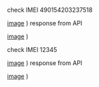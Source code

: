 check IMEI 490154203237518

[image](https://github.com/GintautasTubilevicius/MTTC_task/assets/98910155/e43d60e5-7b91-437e-8161-53a32b6c2d53)
)
response from API

[image](https://github.com/GintautasTubilevicius/MTTC_task/assets/98910155/f50b6716-8210-4984-96e5-15a82dfc9070)
)

check IMEI 12345

[image](https://github.com/GintautasTubilevicius/MTTC_task/assets/98910155/73a8efc6-3cf1-4c4e-ad70-a38e47f7abca)
)
response from API

[image](https://github.com/GintautasTubilevicius/MTTC_task/assets/98910155/1bcf8685-37ce-4911-9cd3-1b0d7e292a6e)
)
